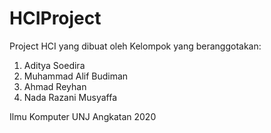 # HCIProject

 Project HCI yang dibuat oleh Kelompok yang beranggotakan:
 
 1. Aditya Soedira
 2. Muhammad Alif Budiman
 3. Ahmad Reyhan
 4. Nada Razani Musyaffa

 Ilmu Komputer UNJ Angkatan 2020
